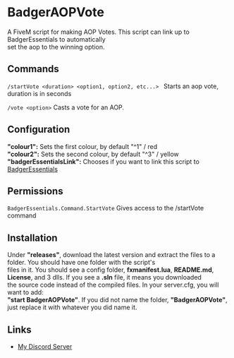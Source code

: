 # BadgerAOPVote
A FiveM script for making AOP Votes. This script can link up to BadgerEssentials to automatically  
set the aop to the winning option.

## Commands
`/startVote <duration> <option1, option2, etc...> ` Starts an aop vote, duration is in seconds

`/vote <option>` Casts a vote for an AOP.

## Configuration
**"colour1":** Sets the first colour, by default "^1" / red  
**"colour2":** Sets the second colour, by default "^3" / yellow  
**"badgerEssentialsLink":** Chooses if you want to link this script to [BadgerEssentials](https://github.com/ChonkyBadger/BadgerEssentials)

## Permissions
`BadgerEssentials.Command.StartVote` Gives access to the /startVote command

## Installation
Under **"releases"**, download the latest version and extract the files to a folder. You should have one folder with the script's  
files in it. You should see a config folder, **fxmanifest.lua**, **README.md**, **License**, and 3 dlls. If you see a **.sln**  file, it means you downloaded  
the source code instead of the compiled files. In your server.cfg, you will want to add:  
**"start BadgerAOPVote"**. If you did not name the folder, **"BadgerAOPVote"**, just replace it with whatever you did name it.  

## Links
- [My Discord Server](https://discord.gg/TFCQE8d)
